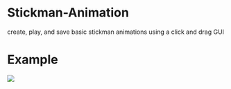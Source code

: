 # Stickman-Animation
create, play, and save basic stickman animations using a click and drag GUI

# Example

![](Stickman-Animation/Animation/res/help/bodyMove.gif)
